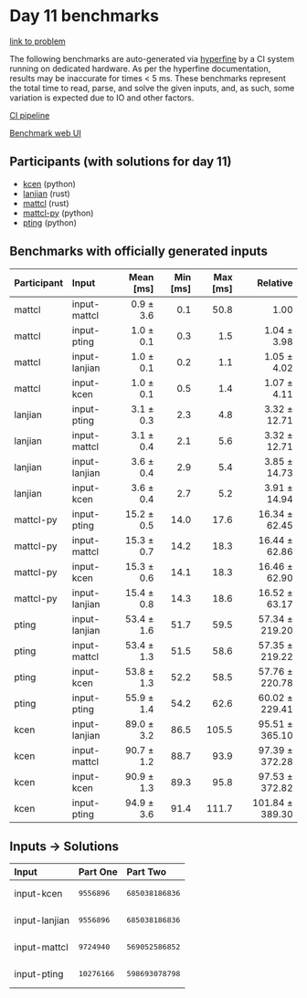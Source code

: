 # Day 11 benchmarks

[link to problem](https://adventofcode.com/2023/day/11)

The following benchmarks are auto-generated via
[hyperfine](https://github.com/sharkdp/hyperfine) by a CI system running on
dedicated hardware. As per the hyperfine documentation, results may be
inaccurate for times < 5 ms. These benchmarks represent the total time to read,
parse, and solve the given inputs, and, as such, some variation is expected due
to IO and other factors.

[CI pipeline](http://ci.papercode.net:8080/teams/main/pipelines/aoc2023)

[Benchmark web UI](https://aoc.ancalagon.black)


## Participants (with solutions for day 11)

- [kcen](https://github.com/kcen/aoc2023) (python)
- [lanjian](https://github.com/lanjian/aoc-2023) (rust)
- [mattcl](https://github.com/mattcl/aoc2023) (rust)
- [mattcl-py](https://github.com/mattcl/aoc2023-py) (python)
- [pting](https://github.com/pting/aoc2023) (python)


## Benchmarks with officially generated inputs

| Participant | Input | Mean [ms] | Min [ms] | Max [ms] | Relative |
|:---|:---|---:|---:|---:|---:|
| mattcl | input-mattcl | 0.9 ± 3.6 | 0.1 | 50.8 | 1.00 |
| mattcl | input-pting | 1.0 ± 0.1 | 0.3 | 1.5 | 1.04 ± 3.98 |
| mattcl | input-lanjian | 1.0 ± 0.1 | 0.2 | 1.1 | 1.05 ± 4.02 |
| mattcl | input-kcen | 1.0 ± 0.1 | 0.5 | 1.4 | 1.07 ± 4.11 |
| lanjian | input-pting | 3.1 ± 0.3 | 2.3 | 4.8 | 3.32 ± 12.71 |
| lanjian | input-mattcl | 3.1 ± 0.4 | 2.1 | 5.6 | 3.32 ± 12.71 |
| lanjian | input-lanjian | 3.6 ± 0.4 | 2.9 | 5.4 | 3.85 ± 14.73 |
| lanjian | input-kcen | 3.6 ± 0.4 | 2.7 | 5.2 | 3.91 ± 14.94 |
| mattcl-py | input-pting | 15.2 ± 0.5 | 14.0 | 17.6 | 16.34 ± 62.45 |
| mattcl-py | input-mattcl | 15.3 ± 0.7 | 14.2 | 18.3 | 16.44 ± 62.86 |
| mattcl-py | input-kcen | 15.3 ± 0.6 | 14.1 | 18.3 | 16.46 ± 62.90 |
| mattcl-py | input-lanjian | 15.4 ± 0.8 | 14.3 | 18.6 | 16.52 ± 63.17 |
| pting | input-lanjian | 53.4 ± 1.6 | 51.7 | 59.5 | 57.34 ± 219.20 |
| pting | input-mattcl | 53.4 ± 1.3 | 51.5 | 58.6 | 57.35 ± 219.22 |
| pting | input-kcen | 53.8 ± 1.3 | 52.2 | 58.5 | 57.76 ± 220.78 |
| pting | input-pting | 55.9 ± 1.4 | 54.2 | 62.6 | 60.02 ± 229.41 |
| kcen | input-lanjian | 89.0 ± 3.2 | 86.5 | 105.5 | 95.51 ± 365.10 |
| kcen | input-mattcl | 90.7 ± 1.2 | 88.7 | 93.9 | 97.39 ± 372.28 |
| kcen | input-kcen | 90.9 ± 1.3 | 89.3 | 95.8 | 97.53 ± 372.82 |
| kcen | input-pting | 94.9 ± 3.6 | 91.4 | 111.7 | 101.84 ± 389.30 |


## Inputs -> Solutions

| Input | Part One | Part Two |
|:---|:---|:---|
|input-kcen|<pre>9556896</pre>|<pre>685038186836</pre>|
|input-lanjian|<pre>9556896</pre>|<pre>685038186836</pre>|
|input-mattcl|<pre>9724940</pre>|<pre>569052586852</pre>|
|input-pting|<pre>10276166</pre>|<pre>598693078798</pre>|